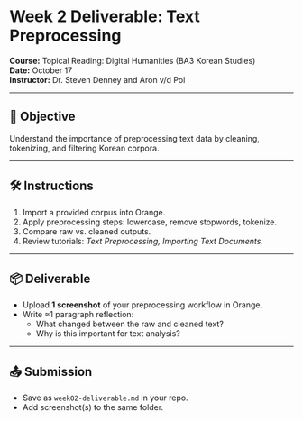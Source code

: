 # Week 2 Deliverable: Text Preprocessing  
**Course:** Topical Reading: Digital Humanities (BA3 Korean Studies)  
**Date:** October 17  
**Instructor:** Dr. Steven Denney and Aron v/d Pol

---

## 🎯 Objective  
Understand the importance of preprocessing text data by cleaning, tokenizing, and filtering Korean corpora.  

---

## 🛠 Instructions  
1. Import a provided corpus into Orange.  
2. Apply preprocessing steps: lowercase, remove stopwords, tokenize.  
3. Compare raw vs. cleaned outputs.  
4. Review tutorials: *Text Preprocessing, Importing Text Documents.*  

---

## 📦 Deliverable  
- Upload **1 screenshot** of your preprocessing workflow in Orange.  
- Write ≈1 paragraph reflection:  
  - What changed between the raw and cleaned text?  
  - Why is this important for text analysis?  

---

## 📤 Submission  
- Save as `week02-deliverable.md` in your repo.  
- Add screenshot(s) to the same folder.  
